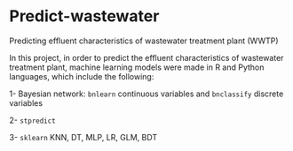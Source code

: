 # Predict-wastewater
Predicting effluent characteristics of wastewater treatment plant (WWTP)

In this project, in order to predict the effluent characteristics of wastewater treatment plant, machine learning models were made in R and Python languages, which include the following:

1- Bayesian network: `bnlearn` continuous variables and `bnclassify` discrete variables

2- `stpredict`

3- `sklearn` KNN, DT, MLP, LR, GLM, BDT
